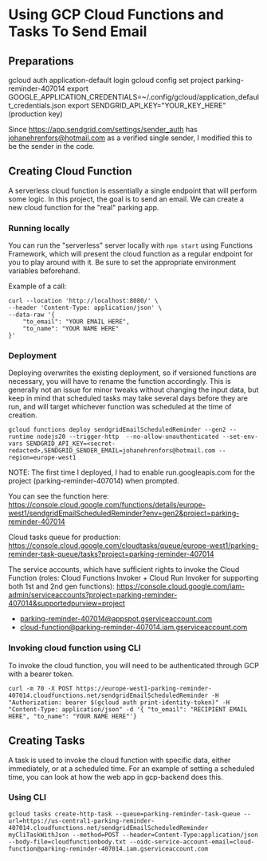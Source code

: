# Using GCP Cloud Functions and Tasks To Send Email

## Preparations
gcloud auth application-default login
gcloud config set project parking-reminder-407014
export GOOGLE_APPLICATION_CREDENTIALS=~/.config/gcloud/application_default_credentials.json
export SENDGRID_API_KEY="YOUR_KEY_HERE" (production key)

Since https://app.sendgrid.com/settings/sender_auth has johanehrenfors@hotmail.com as a verified single sender, I modified this to be the sender in the code.

## Creating Cloud Function

A serverless cloud function is essentially a single endpoint that will perform some logic. In this project, the goal is to send an email. We can create a new cloud function for the "real" parking app.

### Running locally

You can run the "serverless" server locally with `npm start` using Functions Framework, which will present the cloud function as a regular endpoint for you to play around with it. Be sure to set the appropriate environment variables beforehand.

Example of a call:
```
curl --location 'http://localhost:8080/' \
--header 'Content-Type: application/json' \
--data-raw '{
    "to_email": "YOUR EMAIL HERE",
    "to_name": "YOUR NAME HERE"
}'
```

### Deployment

Deploying overwrites the existing deployment, so if versioned functions are necessary, you will have to rename the function accordingly. This is generally not an issue for minor tweaks without changing the input data, but keep in mind that scheduled tasks may take several days before they are run, and will target whichever function was scheduled at the time of creation.

```
gcloud functions deploy sendgridEmailScheduledReminder --gen2 --runtime nodejs20 --trigger-http  --no-allow-unauthenticated --set-env-vars SENDGRID_API_KEY=<secret-redacted>,SENDGRID_SENDER_EMAIL=johanehrenfors@hotmail.com --region=europe-west1
```
NOTE: The first time I deployed, I had to enable run.googleapis.com for the project (parking-reminder-407014) when prompted.

You can see the function here: https://console.cloud.google.com/functions/details/europe-west1/sendgridEmailScheduledReminder?env=gen2&project=parking-reminder-407014

Cloud tasks queue for production:
https://console.cloud.google.com/cloudtasks/queue/europe-west1/parking-reminder-task-queue/tasks?project=parking-reminder-407014

The service accounts, which have sufficient rights to invoke the Cloud Function (roles: Cloud Functions Invoker + Cloud Run Invoker for supporting both 1st and 2nd gen functions):
https://console.cloud.google.com/iam-admin/serviceaccounts?project=parking-reminder-407014&supportedpurview=project

- parking-reminder-407014@appspot.gserviceaccount.com
- cloud-function@parking-reminder-407014.iam.gserviceaccount.com

### Invoking cloud function using CLI
To invoke the cloud function, you will need to be authenticated through GCP with a bearer token.

```
curl -m 70 -X POST https://europe-west1-parking-reminder-407014.cloudfunctions.net/sendgridEmailScheduledReminder -H "Authorization: bearer $(gcloud auth print-identity-token)" -H "Content-Type: application/json" -d '{ "to_email": "RECIPIENT EMAIL HERE", "to_name": "YOUR NAME HERE"'}
```

## Creating Tasks

A task is used to invoke the cloud function with specific data, either immediately, or at a scheduled time. For an example of setting a scheduled time, you can look at how the web app in gcp-backend does this.

### Using CLI

```
gcloud tasks create-http-task --queue=parking-reminder-task-queue --url=https://us-central1-parking-reminder-407014.cloudfunctions.net/sendgridEmailScheduledReminder myCliTaskWithJson --method=POST --header=Content-Type:application/json --body-file=cloudfunctionbody.txt --oidc-service-account-email=cloud-function@parking-reminder-407014.iam.gserviceaccount.com 
```